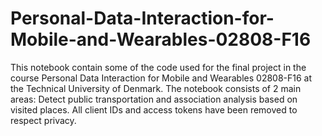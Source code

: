 # Personal-Data-Interaction-for-Mobile-and-Wearables-02808-F16

This notebook contain some of the code used for the final project in the course Personal Data Interaction for Mobile and Wearables 02808-F16 at the Technical University of Denmark. The notebook consists of 2 main areas: Detect public transportation and association analysis based on visited places. All client IDs and access tokens have been removed to respect privacy. 
